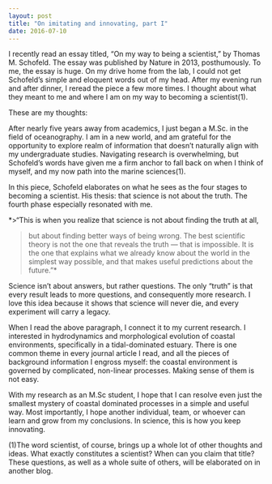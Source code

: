 ```yaml
---
layout: post
title: "On imitating and innovating, part I"
date: 2016-07-10
---
```


I recently read an essay titled, “On my way to being a scientist,” by Thomas M. Schofeld. The essay was published by Nature in 2013, posthumously. To me, the essay is huge. On my drive home from the lab, I could not get Schofeld’s simple and eloquent words out of my head. After my evening run and after dinner, I reread the piece a few more times. I thought about what they meant to me and where I am on my way to becoming a scientist(1). 

These are my thoughts:

After nearly five years away from academics, I just began a M.Sc. in the field of oceanography. I am in a new world, and am grateful for the opportunity to explore realm of information that doesn’t naturally align with my undergraduate studies. Navigating research is overwhelming, but Schofeld’s words have given me a firm anchor to fall back on when I think of myself, and my now path into the marine sciences(1). 

In this piece, Schofeld elaborates on what he sees as the four stages to becoming a scientist. His thesis: that science is not about the truth. The fourth phase especially resonated with me.

*>“This is when you realize that science is not about finding the truth at all, 
>but about finding better ways of being wrong. The best scientific theory is not
>the one that reveals the truth — that is impossible. It is the one that explains 
>what we already know about the world in the simplest way possible, and that 
>makes useful predictions about the future.”*

Science isn’t about answers, but rather questions. The only “truth” is that every result leads to more questions, and consequently more research. I love this idea because it shows that science will never die, and every experiment will carry a legacy.

When I read the above paragraph, I connect it to my current research. I interested in hydrodynamics and morphological evolution of coastal environments, specifically in a tidal-dominated estuary. There is one common theme in every journal article I read, and all the pieces of background information I engross myself: the coastal environment is governed by complicated, non-linear processes. Making sense of them is not easy.

With my research as an M.Sc student, I hope that I can resolve even just the smallest mystery of coastal dominated processes in a simple and useful way. Most importantly, I hope another individual, team, or whoever can learn and grow from my conclusions. In science, this is how you keep innovating. 

(1)The word scientist, of course, brings up a whole lot of other thoughts and ideas. What exactly constitutes a scientist? When can you claim that title? These questions, as well as a whole suite of others, will be elaborated on in another blog.
